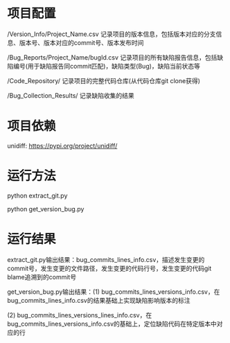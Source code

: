 # 项目配置
/Version_Info/Project_Name.csv 记录项目的版本信息，包括版本对应的分支信息、版本号、版本对应的commit号、版本发布时间

/Bug_Reports/Project_Name/bugId.csv 记录项目的所有缺陷报告信息，包括缺陷编号(用于缺陷报告同commit匹配)，缺陷类型(Bug)，缺陷当前状态等

/Code_Repository/ 记录项目的完整代码仓库(从代码仓库git clone获得)

/Bug_Collection_Results/ 记录缺陷收集的结果

# 项目依赖
unidiff: https://pypi.org/project/unidiff/

# 运行方法
python extract_git.py

python get_version_bug.py

# 运行结果
extract_git.py输出结果：bug_commits_lines_info.csv，描述发生变更的commit号，发生变更的文件路径，发生变更的代码行号，发生变更的代码git blame追溯到的commit号

get_version_bug.py输出结果：(1) bug_commits_lines_versions_info.csv，在bug_commits_lines_info.csv的结果基础上实现缺陷影响版本的标注

(2) bug_commits_lines_versions_lines_info.csv，在bug_commits_lines_versions_info.csv的基础上，定位缺陷代码在特定版本中对应的行